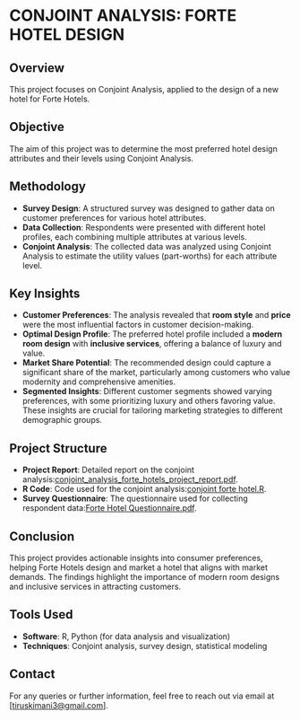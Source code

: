 # CONJOINT ANALYSIS: FORTE HOTEL DESIGN

## Overview
This project focuses on Conjoint Analysis, applied to the design of a new hotel for Forte Hotels.

## Objective
The aim of this project was to determine the most preferred hotel design attributes and their levels using Conjoint Analysis.

## Methodology
- **Survey Design**: A structured survey was designed to gather data on customer preferences for various hotel attributes.
- **Data Collection**: Respondents were presented with different hotel profiles, each combining multiple attributes at various levels.
- **Conjoint Analysis**: The collected data was analyzed using Conjoint Analysis to estimate the utility values (part-worths) for each attribute level.

## Key Insights
- **Customer Preferences**: The analysis revealed that **room style** and **price** were the most influential factors in customer decision-making.
- **Optimal Design Profile**: The preferred hotel profile included a **modern room design** with **inclusive services**, offering a balance of luxury and value.
- **Market Share Potential**: The recommended design could capture a significant share of the market, particularly among customers who value modernity and comprehensive amenities.
- **Segmented Insights**: Different customer segments showed varying preferences, with some prioritizing luxury and others favoring value. These insights are crucial for tailoring marketing strategies to different demographic groups.

## Project Structure
- **Project Report**: Detailed report on the conjoint analysis:[conjoint_analysis_forte_hotels_project_report.pdf](/conjoint_analysis_forte_hotels_project_report.pdf).
- **R Code**: Code used for the conjoint analysis:[conjoint forte hotel.R](/conjoint_forte_hotel.).
- **Survey Questionnaire**: The questionnaire used for collecting respondent data:[Forte Hotel Questionnaire.pdf](/Forte_Hotel_Questionnaire.pdf).

## Conclusion
This project provides actionable insights into consumer preferences, helping Forte Hotels design and market a hotel that aligns with market demands. The findings highlight the importance of modern room designs and inclusive services in attracting customers.

## Tools Used
- **Software**: R, Python (for data analysis and visualization)
- **Techniques**: Conjoint analysis, survey design, statistical modeling
  
## Contact
For any queries or further information, feel free to reach out via email at [tiruskimani3@gmail.com].

